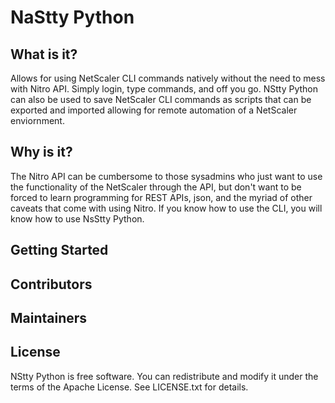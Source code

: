 # NaStty Python
## What is it?
Allows for using NetScaler CLI commands natively without the need to 
mess with Nitro API. Simply login, type commands, and off you go. NStty
Python can also be used to save NetScaler CLI commands as scripts that
can be exported and imported allowing for remote automation of a 
NetScaler enviornment.
## Why is it?
The Nitro API can be cumbersome to those sysadmins who just want to use
the functionality of the NetScaler through the API, but don't want to 
be forced to learn programming for REST APIs, json, and the myriad of 
other caveats that come with using Nitro. If you know how to use the 
CLI, you will know how to use NsStty Python.
## Getting Started
## Contributors
## Maintainers
## License
NStty Python is free software.  You can redistribute and modify it under the
terms of the Apache License.  See LICENSE.txt for details.